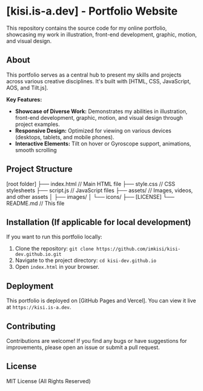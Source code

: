# [kisi.is-a.dev] - Portfolio Website

This repository contains the source code for my online portfolio, showcasing my work in illustration, front-end development, graphic, motion, and visual design.

## About

This portfolio serves as a central hub to present my skills and projects across various creative disciplines. It's built with [HTML, CSS, JavaScript, AOS, and Tilt.js].

**Key Features:**

*   **Showcase of Diverse Work:** Demonstrates my abilities in illustration, front-end development, graphic, motion, and visual design through project examples.
*   **Responsive Design:** Optimized for viewing on various devices (desktops, tablets, and mobile phones).
*   **Interactive Elements:** Tilt on hover or Gyroscope support, animations, smooth scrolling

## Project Structure
[root folder]
├── index.html         // Main HTML file
├── style.css          // CSS stylesheets
├── script.js          // JavaScript files
├── assets/            // Images, videos, and other assets
│   ├── images/
│   └── icons/
├── [LICENSE]
└── README.md         // This file

## Installation (If applicable for local development)

If you want to run this portfolio locally:

1.  Clone the repository: `git clone https://github.com/imkisi/kisi-dev.github.io.git`
2.  Navigate to the project directory: `cd kisi-dev.github.io`
3.  Open `index.html` in your browser.

## Deployment

This portfolio is deployed on [GitHub Pages and Vercel]. You can view it live at `https://kisi.is-a.dev`.

## Contributing

Contributions are welcome! If you find any bugs or have suggestions for improvements, please open an issue or submit a pull request.

## License

MIT License (All Rights Reserved)
